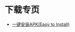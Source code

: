 <head>
<link rel="stylesheet" type="text/css" href="../font.css">
</head>


# 下载专页
- [一键安装APK(Easy to Install)](https://github.com/AmazingRabbit-Studio/EasyToInstall/releases/download/Release-7/EasyToInstall-1.2.1.rar)
